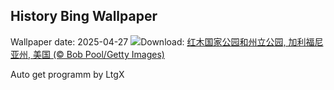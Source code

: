 ## History Bing Wallpaper
Wallpaper date: 2025-04-27
![](https://www.bing.com/th?id=OHR.RedwoodGrove_ZH-CN3339576686_UHD.jpg&w=1000)Download: [红木国家公园和州立公园, 加利福尼亚州, 美国 (© Bob Pool/Getty Images)](https://www.bing.com/th?id=OHR.RedwoodGrove_ZH-CN3339576686_UHD.jpg)

Auto get programm by LtgX

